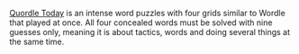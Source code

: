 <a href="https://quordle-today.com/">Quordle Today</a> is an intense word puzzles with four grids similar to Wordle that played at once. All four concealed words must be solved with nine guesses only, meaning it is about tactics, words and doing several things at the same time.
